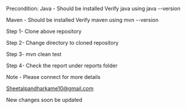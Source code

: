 Precondition:
  Java - Should be installed
  Verify java using java --version
  
  Maven - Should be installed
  Verify maven using mvn --version

Step 1- Clone above repository

Step 2- Change directory to cloned repository

Step 3- mvn clean test

Step 4- Check the report under reports folder

Note -  Please connect for more details

Sheetalpandharkame10@gmail.com

New changes soon be updated
